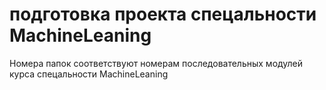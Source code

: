 # подготовка проекта спецальности MachineLeaning
Номера папок соответствуют номерам последовательных модулей курса спецальности MachineLeaning
